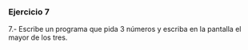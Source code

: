 ### Ejercicio 7

7.- Escribe un programa que pida 3 números y escriba en la pantalla el mayor de los tres.